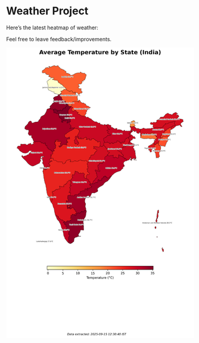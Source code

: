 # Weather Project

Here’s the latest heatmap of weather:

Feel free to leave feedback/improvements.

![India Heatmap](docs/assets/india_heatmap.png?v=C7B99A)
